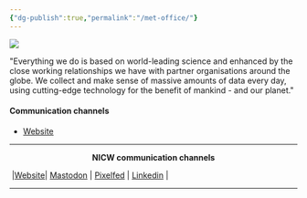 ```yaml
---
{"dg-publish":true,"permalink":"/met-office/"}
---
```



<img src="https://upload.wikimedia.org/wikipedia/en/thumb/f/f4/Met_Office.svg/240px-Met_Office.svg.png">

"Everything we do is based on world-leading science and enhanced by the close working relationships we have with partner organisations around the globe. We collect and make sense of massive amounts of data every day, using cutting-edge technology for the benefit of mankind - and our planet."

#### Communication channels
- [Website](https://www.metoffice.gov.uk/)

***
<p style="text-align: center;font-weight:bold";>NICW communication channels</p>

󠁧 |[Website](https://nationalinfrastructurecommission.wales)| [Mastodon](https://toot.wales/@NICW) | [Pixelfed](https://pix.toot.wales/NICW) | [Linkedin](https://www.linkedin.com/company/26268509/) | 
***
